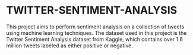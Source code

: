 # TWITTER-SENTIMENT-ANALYSIS
This project aims to perform sentiment analysis on a collection of tweets using machine learning techniques. The dataset used in this project is the Twitter Sentiment Analysis dataset from Kaggle, which contains over 1.6 million tweets labeled as either positive or negative. 
